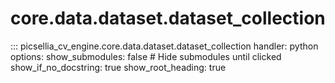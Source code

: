 # core.data.dataset.dataset_collection

::: picsellia_cv_engine.core.data.dataset.dataset_collection
    handler: python
    options:
        show_submodules: false  # Hide submodules until clicked
        show_if_no_docstring: true
        show_root_heading: true
